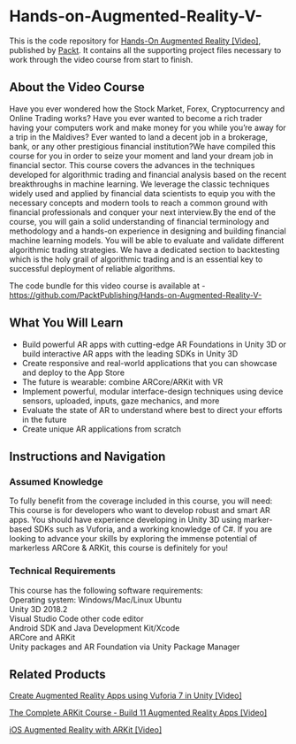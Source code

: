 # Hands-on-Augmented-Reality-V-
This is the code repository for [Hands-On Augmented Reality [Video]](https://www.packtpub.com/application-development/hands-augmented-reality-video), published by [Packt](https://www.packtpub.com/?utm_source=github). It contains all the supporting project files necessary to work through the video course from start to finish.
## About the Video Course
Have you ever wondered how the Stock Market, Forex, Cryptocurrency and Online Trading works? Have you ever wanted to become a rich trader having your computers work and make money for you while you’re away for a trip in the Maldives? Ever wanted to land a decent job in a brokerage, bank, or any other prestigious financial institution?We have compiled this course for you in order to seize your moment and land your dream job in financial sector. This course covers the advances in the techniques developed for algorithmic trading and financial analysis based on the recent breakthroughs in machine learning. We leverage the classic techniques widely used and applied by financial data scientists to equip you with the necessary concepts and modern tools to reach a common ground with financial professionals and conquer your next interview.By the end of the course, you will gain a solid understanding of financial terminology and methodology and a hands-on experience in designing and building financial machine learning models. You will be able to evaluate and validate different algorithmic trading strategies. We have a dedicated section to backtesting which is the holy grail of algorithmic trading and is an essential key to successful deployment of reliable algorithms.

The code bundle for this video course is available at - https://github.com/PacktPublishing/Hands-on-Augmented-Reality-V-

<H2>What You Will Learn</H2>
<DIV class=book-info-will-learn-text>
<UL>
<LI> Build powerful AR apps with cutting-edge AR Foundations in Unity 3D or build interactive AR apps with the leading SDKs in Unity 3D
<LI> Create responsive and real-world applications that you can showcase and deploy to the App Store
<LI> The future is wearable: combine ARCore/ARKit with VR
<LI> Implement powerful, modular interface-design techniques using device sensors, uploaded, inputs, gaze mechanics, and more
<LI> Evaluate the state of AR to understand where best to direct your efforts in the future
<LI> Create unique AR applications from scratch</UL></DIV>

## Instructions and Navigation
### Assumed Knowledge
To fully benefit from the coverage included in this course, you will need:<br/>
This course is for developers who want to develop robust and smart AR apps. You should have experience developing in Unity 3D using marker-based SDKs such as Vuforia, and a working knowledge of C#. If you are looking to advance your skills by exploring the immense potential of markerless ARCore & ARKit, this course is definitely for you!
### Technical Requirements
This course has the following software requirements:<br/>
Operating system: Windows/Mac/Linux Ubuntu <br/>
Unity 3D 2018.2 <br/>
Visual Studio Code other code editor<br/>
Android SDK and Java Development Kit/Xcode <br/>
ARCore and ARKit <br/>
Unity packages and AR Foundation via Unity Package Manager<br/>



## Related Products
 [Create Augmented Reality Apps using Vuforia 7 in Unity [Video]](https://www.packtpub.com/in/application-development/create-augmented-reality-apps-using-vuforia-7-unity-video)

 [The Complete ARKit Course - Build 11 Augmented Reality Apps [Video]](https://www.packtpub.com/in/application-development/complete-arkit-course-build-11-augmented-reality-apps-video)

 [iOS Augmented Reality with ARKit [Video]](https://www.packtpub.com/in/web-development/ios-augmented-reality-arkit-video)
